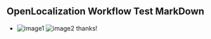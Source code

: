 ## OpenLocalization Workflow Test MarkDown
* ![image1](.\1c0f2a75-e910-4cdb-bf7b-91e609b11a9f.PNG)   ![image2](.\8de2ef54-7b09-4aee-9ae5-d6cdc65673a2.png) 
thanks!